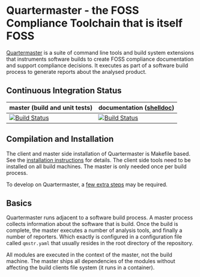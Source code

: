 # Quartermaster - the FOSS Compliance Toolchain that is itself FOSS

[Quartermaster](http://qmstr.org) is a suite of command line tools and build system extensions that instruments software builds to create
FOSS compliance documentation and support compliance decisions. It executes as part of a software build process to generate reports about the analysed product.

## Continuous Integration Status

| master (build and unit tests) | documentation ([shelldoc](https://github.com/endocode/shelldoc)) |
| ------------- | ------------- |
| [![Build Status](https://ci.endocode.com/buildStatus/icon?job=QMSTR/build_and_unit_test_master)](https://ci.endocode.com/job/QMSTR/job/build_and_unit_test_master/) | [![Build Status](https://ci.endocode.com/buildStatus/icon?job=QMSTR/DocTest)](https://ci.endocode.com/view/QMSTR/job/QMSTR/job/DocTest/) |

## Compilation and Installation

The client and master side installation of Quartermaster is Makefile
based. See the [installation instructions](doc/Installation.md) for
details. The client side tools need to be installed on all build
machines. The master is only needed once per build process.

To develop on Quartermaster, a [few extra steps](doc/Developers.md)
may be required.

## Basics

Quartermaster runs adjacent to a software build process. A master
process collects information about the software that is build. Once
the build is complete, the master executes a number of analysis tools,
and finally a number of reporters. Which exactly is configured in  a
configuration file called `qmstr.yaml` that usually resides in the
root directory of the repository.

All modules are executed in the context of the master, not the build
machine. The master ships all dependencies of the modules without
affecting the build clients file system (it runs in a container).


